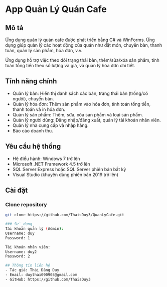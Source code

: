 # App Quản Lý Quán Cafe

## Mô tả
Ứng dụng quản lý quán cafe được phát triển bằng C# và WinForms. Ứng dụng giúp quản lý các hoạt động của quán như đặt món, chuyển bàn, thanh toán, quản lý sản phẩm, hóa đơn, v.v. 

Ứng dụng hỗ trợ việc theo dõi trạng thái bàn, thêm/sửa/xóa sản phẩm, tính toán tổng tiền theo số lượng và giá, và quản lý hóa đơn chi tiết.

## Tính năng chính
- Quản lý bàn: Hiển thị danh sách các bàn, trạng thái bàn (trống/có người), chuyển bàn.
- Quản lý hóa đơn: Thêm sản phẩm vào hóa đơn, tính toán tổng tiền, thanh toán và in hóa đơn.
- Quản lý sản phẩm: Thêm, sửa, xóa sản phẩm và loại sản phẩm.
- Quản lý người dùng: Đăng nhập/đăng xuất, quản lý tài khoản nhân viên.
- Quản lý nhà cung cấp và nhập hàng.
- Báo cáo doanh thu.

## Yêu cầu hệ thống
- Hệ điều hành: Windows 7 trở lên
- Microsoft .NET Framework 4.5 trở lên
- SQL Server Express hoặc SQL Server phiên bản bất kỳ
- Visual Studio (khuyên dùng phiên bản 2019 trở lên)

## Cài đặt
### Clone repository
```bash
git clone https://github.com/ThaisDuy3/QuanLyCafe.git

### Sử dụng
Tài khoản quản lý (Admin):
Username: duy
Password: 1

Tài khoản nhân viên:
Username: duy2
Password: 2

## Thông tin liên hệ
- Tác giả: Thái Đăng Duy
- Email: duythai090903@gmail.com
- GitHub: https://github.com/ThaisDuy3
